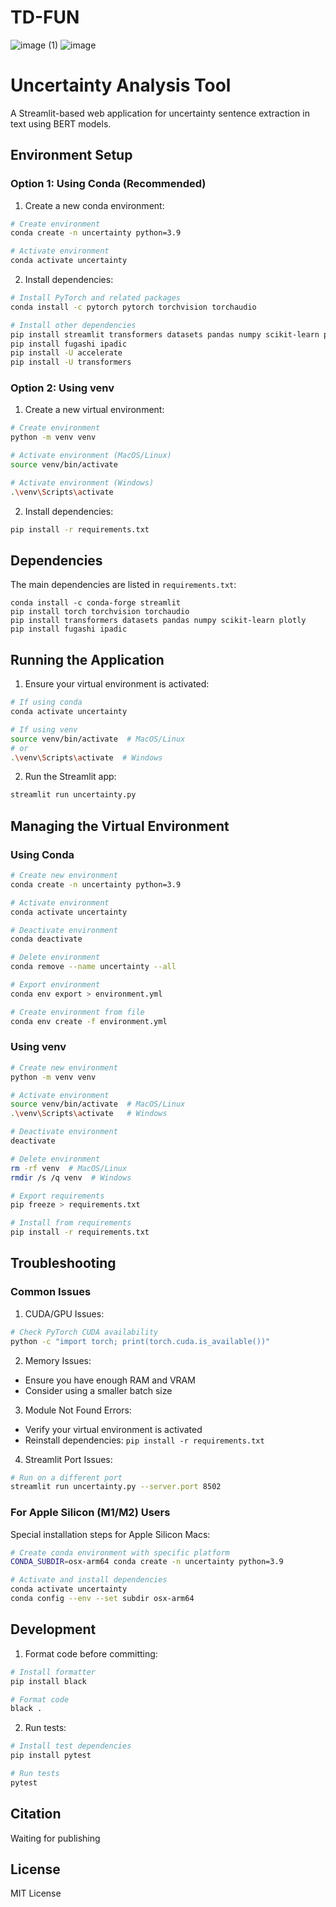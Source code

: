 # TD-FUN

![image (1)](https://github.com/user-attachments/assets/046b208c-dee6-4384-ad47-2ce8794ebde1)
![image](https://github.com/user-attachments/assets/ad38fb20-b6f6-45f2-8063-ff8b6354961d)

# Uncertainty Analysis Tool

A Streamlit-based web application for uncertainty sentence extraction in text using BERT models.

## Environment Setup

### Option 1: Using Conda (Recommended)

1. Create a new conda environment:
```bash
# Create environment
conda create -n uncertainty python=3.9

# Activate environment
conda activate uncertainty
```

2. Install dependencies:
```bash
# Install PyTorch and related packages
conda install -c pytorch pytorch torchvision torchaudio

# Install other dependencies
pip install streamlit transformers datasets pandas numpy scikit-learn plotly
pip install fugashi ipadic
pip install -U accelerate
pip install -U transformers
```

### Option 2: Using venv

1. Create a new virtual environment:
```bash
# Create environment
python -m venv venv

# Activate environment (MacOS/Linux)
source venv/bin/activate

# Activate environment (Windows)
.\venv\Scripts\activate
```

2. Install dependencies:
```bash
pip install -r requirements.txt
```

## Dependencies

The main dependencies are listed in `requirements.txt`:
```
conda install -c conda-forge streamlit
pip install torch torchvision torchaudio
pip install transformers datasets pandas numpy scikit-learn plotly
pip install fugashi ipadic
```

## Running the Application

1. Ensure your virtual environment is activated:
```bash
# If using conda
conda activate uncertainty

# If using venv
source venv/bin/activate  # MacOS/Linux
# or
.\venv\Scripts\activate  # Windows
```

2. Run the Streamlit app:
```bash
streamlit run uncertainty.py
```

## Managing the Virtual Environment

### Using Conda

```bash
# Create new environment
conda create -n uncertainty python=3.9

# Activate environment
conda activate uncertainty

# Deactivate environment
conda deactivate

# Delete environment
conda remove --name uncertainty --all

# Export environment
conda env export > environment.yml

# Create environment from file
conda env create -f environment.yml
```

### Using venv

```bash
# Create new environment
python -m venv venv

# Activate environment
source venv/bin/activate  # MacOS/Linux
.\venv\Scripts\activate   # Windows

# Deactivate environment
deactivate

# Delete environment
rm -rf venv  # MacOS/Linux
rmdir /s /q venv  # Windows

# Export requirements
pip freeze > requirements.txt

# Install from requirements
pip install -r requirements.txt
```

## Troubleshooting

### Common Issues

1. CUDA/GPU Issues:
```bash
# Check PyTorch CUDA availability
python -c "import torch; print(torch.cuda.is_available())"
```

2. Memory Issues:
- Ensure you have enough RAM and VRAM
- Consider using a smaller batch size

3. Module Not Found Errors:
- Verify your virtual environment is activated
- Reinstall dependencies: `pip install -r requirements.txt`

4. Streamlit Port Issues:
```bash
# Run on a different port
streamlit run uncertainty.py --server.port 8502
```

### For Apple Silicon (M1/M2) Users

Special installation steps for Apple Silicon Macs:
```bash
# Create conda environment with specific platform
CONDA_SUBDIR=osx-arm64 conda create -n uncertainty python=3.9

# Activate and install dependencies
conda activate uncertainty
conda config --env --set subdir osx-arm64
```

## Development

1. Format code before committing:
```bash
# Install formatter
pip install black

# Format code
black .
```

2. Run tests:
```bash
# Install test dependencies
pip install pytest

# Run tests
pytest
```

## Citation
Waiting for publishing

## License

MIT License
